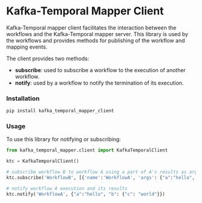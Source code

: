 # Kafka-Temporal Mapper Client

Kafka-Temporal mapper client facilitates the interaction between the workflows and the Kafka-Temporal mapper server.
This library is used by the workflows and provides methods for publishing of the workflow and mapping events. 

The client provides two methods:
- **subscribe**: used to subscribe a workflow to the execution of another workflow.   
- **notify**: used by a workflow to notify the termination of its execution.  

### Installation
```bash
pip install kafka_temporal_mapper_client
```

### Usage
To use this library for notifying or subscribing:
```python
from kafka_temporal_mapper.client import KafkaTemporalClient

ktc = KafkaTemporalClient()

# subscribe workflow B to workflow A using a part of A's results as argument (@b.c)
ktc.subscribe('WorkflowB', [{'name':'WorkflowA', 'args': {"a":"hello", "b":"@b.c"}}]) 

# notify workflow A execution and its results
ktc.notify('WorkflowA', {"a":"hello", "b": {"c": "world"}})
```
